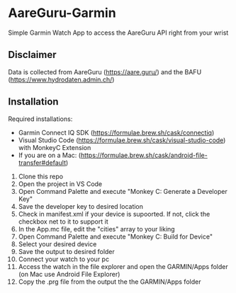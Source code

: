 # AareGuru-Garmin

Simple Garmin Watch App to access the AareGuru API right from your wrist

## Disclaimer

Data is collected from AareGuru (https://aare.guru/) and the BAFU (https://www.hydrodaten.admin.ch/)

## Installation

Required installations:

-   Garmin Connect IQ SDK (https://formulae.brew.sh/cask/connectiq)
-   Visual Studio Code (https://formulae.brew.sh/cask/visual-studio-code) with MonkeyC Extension
-   If you are on a Mac: (https://formulae.brew.sh/cask/android-file-transfer#default)

1. Clone this repo
2. Open the project in VS Code
3. Open Command Palette and execute "Monkey C: Generate a Developer Key"
4. Save the developer key to desired location
5. Check in manifest.xml if your device is supoorted. If not, click the checkbox net to it to support it
6. In the App.mc file, edit the "cities" array to your liking
7. Open Command Palette and execute "Monkey C: Build for Device"
8. Select your desired device
9. Save the output to desired folder
10. Connect your watch to your pc
11. Access the watch in the file explorer and open the GARMIN/Apps folder (on Mac use Android File Explorer)
12. Copy the .prg file from the output the the GARMIN/Apps folder

